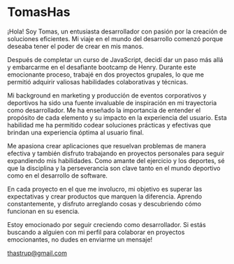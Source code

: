 # TomasHas

¡Hola! Soy Tomas, un entusiasta desarrollador con pasión por la creación de soluciones eficientes. Mi viaje en el mundo del desarrollo comenzó porque deseaba tener el poder de crear en mis manos.

Después de completar un curso de JavaScript, decidí dar un paso más allá y embarcarme en el desafiante bootcamp de Henry. Durante este emocionante proceso, trabajé en dos proyectos grupales, lo que me permitió adquirir valiosas habilidades colaborativas y técnicas.

Mi background en marketing y producción de eventos corporativos y deportivos ha sido una fuente invaluable de inspiración en mi trayectoria como desarrollador. Me ha enseñado la importancia de entender el propósito de cada elemento y su impacto en la experiencia del usuario. Esta habilidad me ha permitido codear soluciones prácticas y efectivas que brindan una experiencia óptima al usuario final.

Me apasiona crear aplicaciones que resuelvan problemas de manera efectiva y también disfruto trabajando en proyectos personales para seguir expandiendo mis habilidades. Como amante del ejercicio y los deportes, sé que la disciplina y la perseverancia son clave tanto en el mundo deportivo como en el desarrollo de software.

En cada proyecto en el que me involucro, mi objetivo es superar las expectativas y crear productos que marquen la diferencia. Aprendo constantemente, y disfruto arreglando cosas y descubriendo cómo funcionan en su esencia.

Estoy emocionado por seguir creciendo como desarrollador. Si estás buscando a alguien con mi perfil para colaborar en proyectos emocionantes, no dudes en enviarme un mensaje!

thastrup@gmail.com
